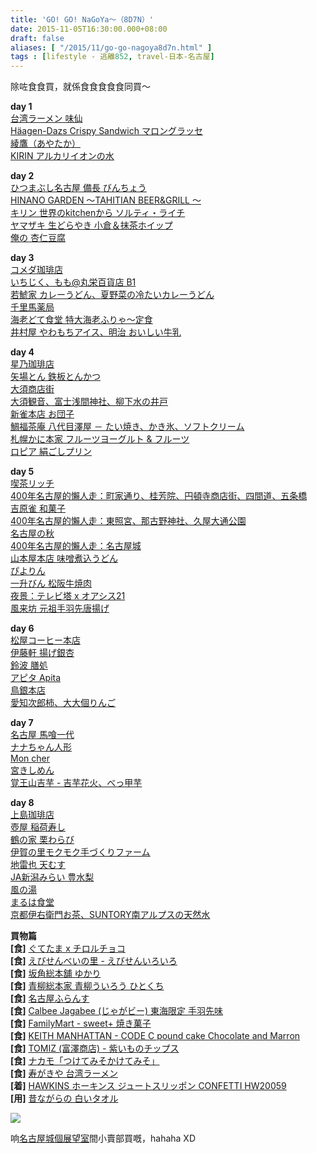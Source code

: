 ```yaml
---
title: 'GO! GO! NaGoYa～（8D7N）'
date: 2015-11-05T16:30:00.000+08:00
draft: false
aliases: [ "/2015/11/go-go-nagoya8d7n.html" ]
tags : [lifestyle - 逃離852, travel-日本-名古屋]
---
```


除咗食食買，就係食食食食食同買～  
  
**day 1**  
[台湾ラーメン 味仙](https://hidie.net/nagoya1a/)  
[Häagen-Dazs Crispy Sandwich マロングラッセ](https://hidie.net/nagoya1b/)  
[綾鷹（あやたか）](https://hidie.net/nagoya1c/)  
[KIRIN アルカリイオンの水](https://hidie.net/nagoya1d/)  
  
**day 2**  
[ひつまぶし名古屋 備長 びんちょう](https://hidie.net/nagoya2a/)  
[HINANO GARDEN 〜TAHITIAN BEER&GRILL 〜](https://hidie.net/nagoya2b/)  
[キリン 世界のkitchenから ソルティ・ライチ](https://hidie.net/nagoya2c/)  
[ヤマザキ 生どらやき 小倉＆抹茶ホイップ](https://hidie.net/nagoya2d/)  
[俺の 杏仁豆腐](https://hidie.net/nagoya2e/)  
  
**day 3**  
[コメダ珈琲店](https://hidie.net/nagoya3a/)  
[いちじく、もも@丸栄百貨店 B1](https://hidie.net/nagoya3cb)  
[若鯱家 カレーうどん、夏野菜の冷たいカレーうどん](https://hidie.net/nagoya3c/)  
[千里馬薬局](https://hidie.net/nagoya3d/)  
[海老どて食堂 特大海老ふりゃ～定食](https://hidie.net/nagoya3e/)  
[井村屋 やわもちアイス、明治 おいしい牛乳](https://hidie.net/nagoya3f/)  
  
**day 4**  
[星乃珈琲店](https://hidie.net/nagoya4a/)  
[矢場とん 鉄板とんかつ](https://hidie.net/nagoya4b/)  
[大須商店街](https://hidie.net/nagoya4c/)  
[大須観音、富士浅間神社、柳下水の井戸](https://hidie.net/nagoya4d/)  
[新雀本店 お団子](https://hidie.net/nagoya4e/)  
[鯛福茶庵 八代目澤屋 － たい焼き、かき氷、ソフトクリーム](https://hidie.net/nagoya4f/)  
[札幌かに本家 フルーツヨーグルト & フルーツ](https://hidie.net/nagoya4g/)  
[ロピア 絹ごしプリン](https://hidie.net/nagoya4h/)  
  
**day 5**  
[喫茶リッチ](https://hidie.net/nagoya5a/)  
[400年名古屋的懶人走：町家通り、桂芳院、円頓寺商店街、四間道、五条橋](https://hidie.net/nagoya5b/)  
[吉原雀 和菓子](https://hidie.net/nagoya5c/)  
[400年名古屋的懶人走：東照宮、那古野神社、久屋大通公園](https://hidie.net/nagoya5d/)  
[名古屋の秋](https://hidie.net/nagoya5e/)  
[400年名古屋的懶人走：名古屋城](https://hidie.net/nagoya5f/)  
[山本屋本店 味噌煮込うどん](https://hidie.net/nagoya5g/)  
[ぴよりん](https://hidie.net/nagoya5h/)  
[一升びん 松阪牛焼肉](https://hidie.net/nagoya5i/)  
[夜景：テレビ塔 x オアシス21](https://hidie.net/nagoya5j/)  
[風来坊 元祖手羽先唐揚げ](https://hidie.net/nagoya5k/)  
  
**day 6**  
[松屋コーヒー本店](https://hidie.net/nagoya6a/)  
[伊藤軒 揚げ銀杏](https://hidie.net/nagoya6b/)  
[鈴波 膳処](https://hidie.net/nagoya6c/)  
[アピタ Apita](https://hidie.net/nagoya6d/)  
[鳥銀本店](https://hidie.net/nagoya6e/)  
[愛知次郎柿、大大個りんご](https://hidie.net/nagoya6f/)  
  
**day 7**  
[名古屋 馬喰一代](https://hidie.net/nagoya7a/)  
[ナナちゃん人形](https://hidie.net/nagoya7b/)  
[Mon cher](https://hidie.net/nagoya7c/)  
[宮きしめん](https://hidie.net/nagoya7d/)  
[覚王山吉芋 - 吉芋花火、べっ甲芋](https://hidie.net/nagoya7e/)  
  
**day 8**  
[上島珈琲店](https://hidie.net/nagoya8a/)  
[壺屋 稲荷寿し](https://hidie.net/nagoya8b/)  
[鶴の家 栗わらび](https://hidie.net/nagoya8c/)  
[伊賀の里モクモク手づくりファーム](https://hidie.net/nagoya8d/)  
[地雷也 天むす](https://hidie.net/nagoya8e/)  
[JA新潟みらい 豊水梨](https://hidie.net/nagoya8f/)  
[風の湯](https://hidie.net/nagoya8g/)  
[まるは食堂](https://hidie.net/nagoya8h/)  
[京都伊右衛門お茶、SUNTORY南アルプスの天然水](https://hidie.net/nagoya8i/)  
  

**買物篇**  
**[食]** [ぐてたま x チロルチョコ](https://hidie.net/tirolgudetama/)  
**[食]** [えびせんべいの里 - えびせんいろいろ](https://hidie.net/ebisato/)  
**[食]** [坂角総本舖 ゆかり](https://hidie.net/bankaku/)  
**[食]** [青柳総本家 青柳ういろう ひとくち](https://hidie.net/aoyagiuirou/)  
**[食]** [名古屋ふらんす](https://hidie.net/nagoyafuransu/)  
**[食]** [Calbee Jagabee (じゃがビー) 東海限定 手羽先味](https://hidie.net/jagabeewings/)  
**[食]** [FamilyMart - sweet+ 焼き菓子](https://hidie.net/familymartsweetplus/)  
**[食]** [KEITH MANHATTAN - CODE C pound cake Chocolate and Marron](https://hidie.net/keithmanhattancake/)  
**[食]** [TOMIZ (富澤商店) - 紫いものチップス](https://hidie.net/tomizchip/)  
**[食]** [ナカモ「つけてみそかけてみそ」](https://hidie.net/nakamomiso/)  
**[食]** [寿がきや 台湾ラーメン](https://hidie.net/sugakiya/)  
**[着]** [HAWKINS ホーキンス ジュートスリッポン CONFETTI HW20059](https://hidie.net/hawkinsconfetti/)  
**[用]** [昔ながらの 白いタオル](https://hidie.net/kojkmi2f/)  

  
  

![](/images/nagoya8d7n.jpg)

响[名古屋城個展望室](https://hidie.net/nagoya5f/)間小賣部買嘅，hahaha XD
